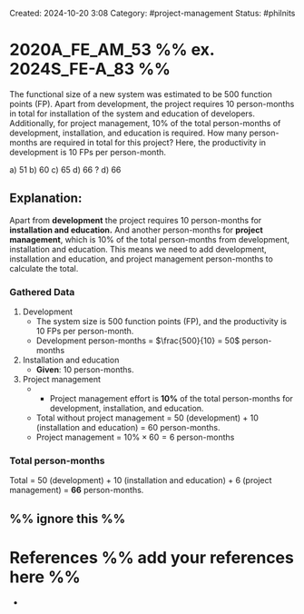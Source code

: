 Created: 2024-10-20 3:08
Category: #project-management 
Status: #philnits 



# 2020A_FE_AM_53 %% ex. 2024S_FE-A_83 %%

The functional size of a new system was estimated to be 500 function points (FP). Apart from development, the project requires 10 person-months in total for installation of the system and education of developers. Additionally, for project management, 10% of the total person-months of development, installation, and education is required. How many person-months are required in total for this project? Here, the productivity in development is 10 FPs per person-month. 

a) 51 
b) 60 
c) 65 
d) 66
?
d) 66
## **Explanation:**

Apart from **development** the project requires 10 person-months for **installation and education.** And another person-months for **project management**, which is 10% of the total person-months from development, installation and education. This means we need to add development, installation and education, and project management person-months to calculate the total.

### Gathered Data

1. Development
	- The system size is 500 function points (FP), and the productivity is 10 FPs per person-month.
	- Development person-months = $\frac{500}{10} = 50$ person-months
2. Installation and education
	- **Given**: 10 person-months.
3. Project management
	- - Project management effort is **10%** of the total person-months for development, installation, and education.
	- Total without project management = 50 (development) + 10 (installation and education) = 60 person-months.
	- Project management = $10\% \times 60 = 6$ person-months
### Total person-months

Total = 50 (development) + 10 (installation and education) + 6 (project management) = **66** person-months.

%% ignore this %%
---




# References %% add your references here %%
- 
